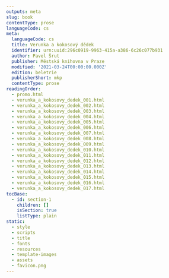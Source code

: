 ```yaml
---
outputs: meta
slug: book
contentType: prose
languageCode: cs
meta:
  languageCode: cs
  title: Verunka a kokosový dědek
  identifier: urn:uuid:296c0919-9963-415a-a386-6c26c077b931
  author: Pavel Šrut
  publisher: Městská knihovna v Praze
  modified: '2021-03-24T00:00:00.000Z'
  edition: beletrie
  publisherShort: mkp
  contentType: prose
readingOrder:
  - promo.html
  - verunka_a_kokosovy_dedek_001.html
  - verunka_a_kokosovy_dedek_002.html
  - verunka_a_kokosovy_dedek_003.html
  - verunka_a_kokosovy_dedek_004.html
  - verunka_a_kokosovy_dedek_005.html
  - verunka_a_kokosovy_dedek_006.html
  - verunka_a_kokosovy_dedek_007.html
  - verunka_a_kokosovy_dedek_008.html
  - verunka_a_kokosovy_dedek_009.html
  - verunka_a_kokosovy_dedek_010.html
  - verunka_a_kokosovy_dedek_011.html
  - verunka_a_kokosovy_dedek_012.html
  - verunka_a_kokosovy_dedek_013.html
  - verunka_a_kokosovy_dedek_014.html
  - verunka_a_kokosovy_dedek_015.html
  - verunka_a_kokosovy_dedek_016.html
  - verunka_a_kokosovy_dedek_017.html
tocBase:
  - id: section-1
    children: []
    isSection: true
    listType: plain
static:
  - style
  - scripts
  - title
  - fonts
  - resources
  - template-images
  - assets
  - favicon.png
---
```

